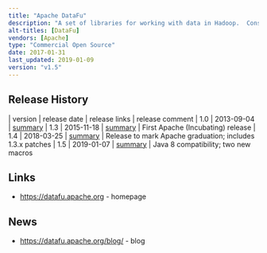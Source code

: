 ```yaml
---
title: "Apache DataFu"
description: "A set of libraries for working with data in Hadoop.  Consists of two sub-projects - DataFu Pig (a set of Pig User Defined Functions) and DataFu Hourglass (a framework for incremental processing using MapReduce).  Originally created at LinkedIn, with the Pig UDFs being open sourced in January 2012 as DataFu, with a v1.0 release in September 2013.  Split into sub-projects in October 2013 when LinkedIn open sourced DataFu Hourglass and added it to the project.  Donated to the Apache Foundation in January 2014, graduating in February 2018. Last major release was v1.3 in November 2015, with a handful of bug fix releases but little development activity since then."
alt-titles: [DataFu]
vendors: [Apache]
type: "Commercial Open Source"
date: 2017-01-31
last_updated: 2019-01-09
version: "v1.5"
---
```

## Release History

| version | release date | release links | release comment
| 1.0 | 2013-09-04 | [summary](http://datafu.apache.org/blog/2013/09/04/datafu-1-0.html)
| 1.3 | 2015-11-18 | [summary](http://datafu.apache.org/blog/2015/11/17/datafu-1-3-0-released.html) | First Apache (Incubating) release
| 1.4 | 2018-03-25 | [summary](http://datafu.apache.org/blog/2018/03/22/datafu-1-4-0-released.html) | Release to mark Apache graduation; includes 1.3.x patches
| 1.5 | 2019-01-07 | [summary](http://datafu.apache.org/blog/2019/01/07/datafu-1-5-0-released.html) | Java 8 compatibility; two new macros

## Links

* <https://datafu.apache.org> - homepage

## News

* <https://datafu.apache.org/blog/> - blog